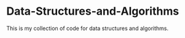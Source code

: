 # Data-Structures-and-Algorithms

This is my collection of code for data structures and algorithms.
